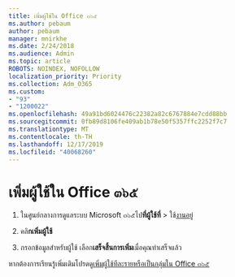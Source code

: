 ```yaml
---
title: เพิ่มผู้ใช้ใน Office ๓๖๕
ms.author: pebaum
author: pebaum
manager: mnirkhe
ms.date: 2/24/2018
ms.audience: Admin
ms.topic: article
ROBOTS: NOINDEX, NOFOLLOW
localization_priority: Priority
ms.collection: Adm_O365
ms.custom:
- "93"
- "1200022"
ms.openlocfilehash: 49a91bd6024476c22382a82c6767884e7cdd88bb
ms.sourcegitcommit: 0fb89d8106fe409ab1b78e50f5357ffc2252f7c7
ms.translationtype: MT
ms.contentlocale: th-TH
ms.lasthandoff: 12/17/2019
ms.locfileid: "40068260"
---
```

# <a name="add-a-user-to-office-365"></a>เพิ่มผู้ใช้ใน Office ๓๖๕

1. ในศูนย์กลางการดูแลระบบ Microsoft ๓๖๕ไป**ที่ผู้ใช้ที่** > ใช้[งานอยู่](https://admin.microsoft.com/Adminportal/Home?source=applauncher#/users)

2. คลิ**กเพิ่มผู้ใช้**

3. กรอกข้อมูลสำหรับผู้ใช้ เลือก**เสร็จสิ้นการเพิ่ม**เมื่อคุณทำเสร็จแล้ว

หากต้องการเรียนรู้เพิ่มเติมโปรดดู[เพิ่มผู้ใช้ทีละรายหรือเป็นกลุ่มใน Office ๓๖๕](https://docs.microsoft.com/office365/admin/add-users/add-users)